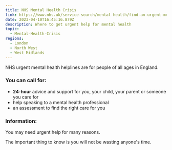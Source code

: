 ```yaml
---
title: NHS Mental Health Crisis
link: https://www.nhs.uk/service-search/mental-health/find-an-urgent-mental-health-helpline
date: 2023-04-10T16:45:16.879Z
description: Where to get urgent help for mental health
topic:
  - Mental-Health-Crisis
regions:
  - London
  - North West
  - West Midlands
---
```

NHS urgent mental health helplines are for people of all ages in England.

### You can call for:

* **24-hour** advice and support for you, your child, your parent or someone you care for
* help speaking to a mental health professional
* an assessment to find the right care for you

### Information:

You may need urgent help for many reasons.

The important thing to know is you will not be wasting anyone's time.